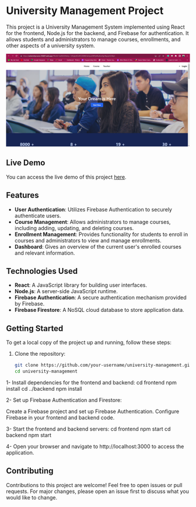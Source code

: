 # University Management Project

This project is a University Management System implemented using React for the frontend, Node.js for the backend, and Firebase for authentication. It allows students and administrators to manage courses, enrollments, and other aspects of a university system.

![Project Preview](https://github.com/MehrabZishaan/University_management_system/blob/main/Screenshot%20(136).png)

## Live Demo

You can access the live demo of this project [here](https://universitycourse-90d07.web.app/).

## Features

- **User Authentication**: Utilizes Firebase Authentication to securely authenticate users.
- **Course Management**: Allows administrators to manage courses, including adding, updating, and deleting courses.
- **Enrollment Management**: Provides functionality for students to enroll in courses and administrators to view and manage enrollments.
- **Dashboard**: Gives an overview of the current user's enrolled courses and relevant information.

## Technologies Used

- **React**: A JavaScript library for building user interfaces.
- **Node.js**: A server-side JavaScript runtime.
- **Firebase Authentication**: A secure authentication mechanism provided by Firebase.
- **Firebase Firestore**: A NoSQL cloud database to store application data.

## Getting Started

To get a local copy of the project up and running, follow these steps:

1. Clone the repository:

   ```bash
   git clone https://github.com/your-username/university-management.git
   cd university-management
1- Install dependencies for the frontend and backend:
cd frontend
npm install
cd ../backend
npm install

2- Set up Firebase Authentication and Firestore:

Create a Firebase project and set up Firebase Authentication.
Configure Firebase in your frontend and backend code.

3- Start the frontend and backend servers:
cd frontend
npm start
cd backend
npm start

4- Open your browser and navigate to http://localhost:3000 to access the application.

## Contributing
Contributions to this project are welcome! Feel free to open issues or pull requests. For major changes, please open an issue first to discuss what you would like to change.


